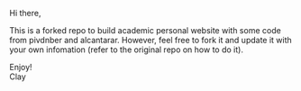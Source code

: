 Hi there,

This is a forked repo to build academic personal website with some code from pivdnber and alcantarar. However, feel free to fork it and update it with your own infomation (refer to the original repo on how to do it).

Enjoy!<br>
Clay
